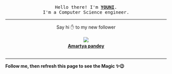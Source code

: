 <p align='center'>
    <samp>Hello there! I'm <b><a href='https://github.com/abdelyouni'>YOUNI</a></b>.<br>
        I'm a Computer Science engineer.
    </samp>
</p>
<hr>
<p align='center'>
    <span>Say hi ✋ to my new follower </span></br></br>
    <img src='https://itspot.ma/github/AMARTYA2020_avatar.png'><b></br>
    <a href='https://github.com/AMARTYA2020'>Amartya pandey</a></b></br></br>
</p>
<hr>
<b>Follow me, then refresh this page to see the Magic ✨😉</b>